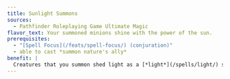```yaml
---
title: Sunlight Summons
sources:
  - Pathfinder Roleplaying Game Ultimate Magic
flavor_text: Your summoned minions shine with the power of the sun.
prerequisites:
  - "[Spell Focus](/feats/spell-focus/) (conjuration)"
  - able to cast *summon nature's ally*
benefit: |
  Creatures that you summon shed light as a [*light*](/spells/light/) spell. They are immune to blinding or dazzling effects, and their natural weapons are treated as magical for overcoming damage reduction.
---
```


